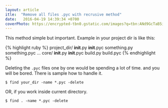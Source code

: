```yaml
---
layout: article
itle:  "Remove all files .pyc with recrusive method"
date:   2016-04-19 14:39:34 +0700
coverPhoto: https://encrypted-tbn0.gstatic.com/images?q=tbn:ANd9GcTaB5i_LJPShXqmBhvAP42Hw_MSXxLPzWSpSBMB3ekJGFC8w4rQPA
---
```


This method simple but important. Example in your project dir is like this:

{% highlight ruby %}
project_dir/
           __init__.py
           __init__.pyc
           something.py
           something.pyc
           ...
           core/
               __init__.py
               __init__.pyc
               build.py
               build.pyc
{% endhighlight %}

Deleting the `.pyc` files one by one would be spending a lot of time. and you will be bored. There is sample how to handle it.

```
$ find your_dir -name *.pyc -delete
```

OR, if you work inside current directory.

```
$ find . -name *.pyc -delete
```